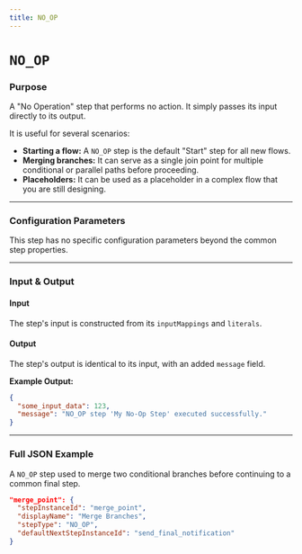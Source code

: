 ```yaml
---
title: NO_OP
---
```


# `NO_OP`

### Purpose

A "No Operation" step that performs no action. It simply passes its input directly to its output.

It is useful for several scenarios:
-   **Starting a flow:** A `NO_OP` step is the default "Start" step for all new flows.
-   **Merging branches:** It can serve as a single join point for multiple conditional or parallel paths before proceeding.
-   **Placeholders:** It can be used as a placeholder in a complex flow that you are still designing.

---

### Configuration Parameters

This step has no specific configuration parameters beyond the common step properties.

---

### Input & Output

#### Input

The step's input is constructed from its `inputMappings` and `literals`.

#### Output

The step's output is identical to its input, with an added `message` field.

**Example Output:**
```json
{
  "some_input_data": 123,
  "message": "NO_OP step 'My No-Op Step' executed successfully."
}
```

---

### Full JSON Example

A `NO_OP` step used to merge two conditional branches before continuing to a common final step.

```json
"merge_point": {
  "stepInstanceId": "merge_point",
  "displayName": "Merge Branches",
  "stepType": "NO_OP",
  "defaultNextStepInstanceId": "send_final_notification"
}
```